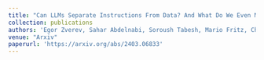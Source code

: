 ```yaml
---
title: "Can LLMs Separate Instructions From Data? And What Do We Even Mean By That?"
collection: publications
authors: 'Egor Zverev, Sahar Abdelnabi, Soroush Tabesh, Mario Fritz, Christoph H. Lampert'
venue: "Arxiv"
paperurl: 'https://arxiv.org/abs/2403.06833'
---
```

